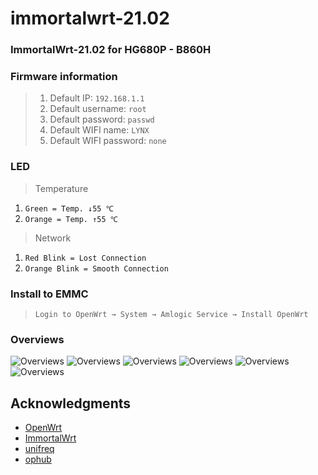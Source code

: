 # immortalwrt-21.02
### ImmortalWrt-21.02 for HG680P - B860H

### Firmware information 
> 1. Default IP: `192.168.1.1`
> 2. Default username: `root`
> 3. Default password: `passwd`
> 4. Default WIFI name: `LYNX`
> 5. Default WIFI password: `none`

### LED
> Temperature
1. `Green = Temp. ↓55 ℃`
2. `Orange = Temp. ↑55 ℃`

> Network
1. `Red Blink = Lost Connection`
2. `Orange Blink = Smooth Connection`

### Install to EMMC
> `Login to OpenWrt → System → Amlogic Service → Install OpenWrt`

### Overviews
![Overviews](https://github.com/lynxnexy/immortalwrt/blob/main/pages/Screen%20Shot%202022-01-11%20at%2018.13.31.png)
![Overviews](https://github.com/lynxnexy/immortalwrt/blob/main/pages/Screen%20Shot%202022-01-11%20at%2018.13.58.png)
![Overviews](https://github.com/lynxnexy/immortalwrt/blob/main/pages/Screen%20Shot%202022-01-11%20at%2018.14.41.png)
![Overviews](https://github.com/lynxnexy/immortalwrt/blob/main/pages/Screen%20Shot%202022-01-11%20at%2018.15.27.png)
![Overviews](https://github.com/lynxnexy/immortalwrt/blob/main/pages/Screen%20Shot%202022-01-11%20at%2018.18.14.png)
![Overviews](https://github.com/lynxnexy/immortalwrt/blob/main/pages/Screen%20Shot%202022-01-11%20at%2018.19.21.png)

## Acknowledgments

- [OpenWrt](https://github.com/openwrt/openwrt)
- [ImmortalWrt](https://github.com/immortalwrt/immortalwrt)
- [unifreq](https://github.com/unifreq/openwrt_packit)
- [ophub](https://github.com/ophub/amlogic-s9xxx-openwrt)
